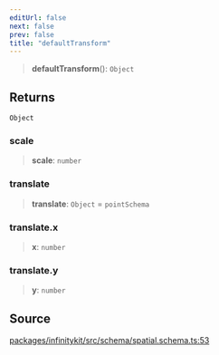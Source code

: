 ```yaml
---
editUrl: false
next: false
prev: false
title: "defaultTransform"
---
```


> **defaultTransform**(): `Object`

## Returns

`Object`

### scale

> **scale**: `number`

### translate

> **translate**: `Object` = `pointSchema`

### translate.x

> **x**: `number`

### translate.y

> **y**: `number`

## Source

[packages/infinitykit/src/schema/spatial.schema.ts:53](https://github.com/nodenogg-in/alpha-p2p/blob/8383a4b/packages/infinitykit/src/schema/spatial.schema.ts#L53)

